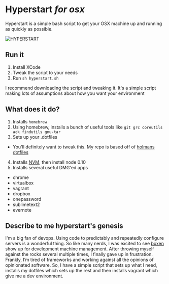 # Hyperstart *for osx*

Hyperstart is a simple bash script to get your OSX machine up and running as quickly as possible.

![HYPERSTART](http://25.media.tumblr.com/tumblr_lxm124J68n1qizhaoo1_400.gif)

## Run it

1. Install XCode
2. Tweak the script to your needs
3. Run `sh hyperstart.sh`

I recommend downloading the script and tweaking it. It's a simple script making lots of assumptions about how you want your environment

## What does it do?

1. Installs `homebrew`
2. Using homebrew, installs a bunch of useful tools like `git grc coreutils ack findutils gnu-tar`
3. Sets up your .dotfiles
  * You'll definitely want to tweak this. My repo is based off of [holmans dotfiles](https://github.com/holman/dotfiles) 
4. Installs [NVM](https://github.com/creationix/nvm), then install node 0.10
5. Installs several useful DMG'ed apps
  * chrome
  * virtualbox
  * vagrant
  * dropbox
  * onepassword
  * sublimetext2
  * evernote

## Describe to me hyperstart's genesis

I'm a big fan of devops. Using code to predictably and repeatedly configure servers is a wonderful thing. So like many nerds, I was excited to see [boxen](https://www.github.com/boxen) show up for development machine management. After throwing myself against the rocks several multiple times, I finally gave up in frustration. Frankly, I’m tired of frameworks and working against all the opinions of opinionated software. So, I have a simple script that sets up what I need, installs my dotfiles which sets up the rest and then installs vagrant which give me a dev environment.
